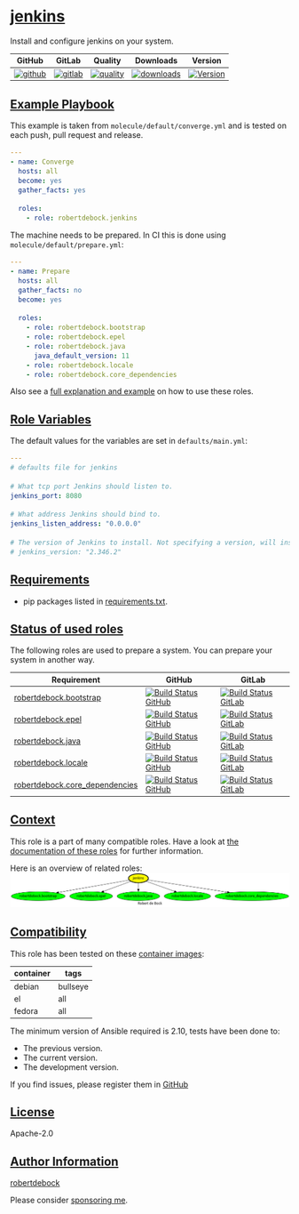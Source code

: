 # [jenkins](#jenkins)

Install and configure jenkins on your system.

|GitHub|GitLab|Quality|Downloads|Version|
|------|------|-------|---------|-------|
|[![github](https://github.com/robertdebock/ansible-role-jenkins/workflows/Ansible%20Molecule/badge.svg)](https://github.com/robertdebock/ansible-role-jenkins/actions)|[![gitlab](https://gitlab.com/robertdebock/ansible-role-jenkins/badges/master/pipeline.svg)](https://gitlab.com/robertdebock/ansible-role-jenkins)|[![quality](https://img.shields.io/ansible/quality/29474)](https://galaxy.ansible.com/robertdebock/jenkins)|[![downloads](https://img.shields.io/ansible/role/d/29474)](https://galaxy.ansible.com/robertdebock/jenkins)|[![Version](https://img.shields.io/github/release/robertdebock/ansible-role-jenkins.svg)](https://github.com/robertdebock/ansible-role-jenkins/releases/)|

## [Example Playbook](#example-playbook)

This example is taken from `molecule/default/converge.yml` and is tested on each push, pull request and release.
```yaml
---
- name: Converge
  hosts: all
  become: yes
  gather_facts: yes

  roles:
    - role: robertdebock.jenkins
```

The machine needs to be prepared. In CI this is done using `molecule/default/prepare.yml`:
```yaml
---
- name: Prepare
  hosts: all
  gather_facts: no
  become: yes

  roles:
    - role: robertdebock.bootstrap
    - role: robertdebock.epel
    - role: robertdebock.java
      java_default_version: 11
    - role: robertdebock.locale
    - role: robertdebock.core_dependencies
```

Also see a [full explanation and example](https://robertdebock.nl/how-to-use-these-roles.html) on how to use these roles.

## [Role Variables](#role-variables)

The default values for the variables are set in `defaults/main.yml`:
```yaml
---
# defaults file for jenkins

# What tcp port Jenkins should listen to.
jenkins_port: 8080

# What address Jenkins should bind to.
jenkins_listen_address: "0.0.0.0"

# The version of Jenkins to install. Not specifying a version, will install the latest available.
# jenkins_version: "2.346.2"
```

## [Requirements](#requirements)

- pip packages listed in [requirements.txt](https://github.com/robertdebock/ansible-role-jenkins/blob/master/requirements.txt).

## [Status of used roles](#status-of-requirements)

The following roles are used to prepare a system. You can prepare your system in another way.

| Requirement | GitHub | GitLab |
|-------------|--------|--------|
|[robertdebock.bootstrap](https://galaxy.ansible.com/robertdebock/bootstrap)|[![Build Status GitHub](https://github.com/robertdebock/ansible-role-bootstrap/workflows/Ansible%20Molecule/badge.svg)](https://github.com/robertdebock/ansible-role-bootstrap/actions)|[![Build Status GitLab ](https://gitlab.com/robertdebock/ansible-role-bootstrap/badges/master/pipeline.svg)](https://gitlab.com/robertdebock/ansible-role-bootstrap)|
|[robertdebock.epel](https://galaxy.ansible.com/robertdebock/epel)|[![Build Status GitHub](https://github.com/robertdebock/ansible-role-epel/workflows/Ansible%20Molecule/badge.svg)](https://github.com/robertdebock/ansible-role-epel/actions)|[![Build Status GitLab ](https://gitlab.com/robertdebock/ansible-role-epel/badges/master/pipeline.svg)](https://gitlab.com/robertdebock/ansible-role-epel)|
|[robertdebock.java](https://galaxy.ansible.com/robertdebock/java)|[![Build Status GitHub](https://github.com/robertdebock/ansible-role-java/workflows/Ansible%20Molecule/badge.svg)](https://github.com/robertdebock/ansible-role-java/actions)|[![Build Status GitLab ](https://gitlab.com/robertdebock/ansible-role-java/badges/master/pipeline.svg)](https://gitlab.com/robertdebock/ansible-role-java)|
|[robertdebock.locale](https://galaxy.ansible.com/robertdebock/locale)|[![Build Status GitHub](https://github.com/robertdebock/ansible-role-locale/workflows/Ansible%20Molecule/badge.svg)](https://github.com/robertdebock/ansible-role-locale/actions)|[![Build Status GitLab ](https://gitlab.com/robertdebock/ansible-role-locale/badges/master/pipeline.svg)](https://gitlab.com/robertdebock/ansible-role-locale)|
|[robertdebock.core_dependencies](https://galaxy.ansible.com/robertdebock/core_dependencies)|[![Build Status GitHub](https://github.com/robertdebock/ansible-role-core_dependencies/workflows/Ansible%20Molecule/badge.svg)](https://github.com/robertdebock/ansible-role-core_dependencies/actions)|[![Build Status GitLab ](https://gitlab.com/robertdebock/ansible-role-core_dependencies/badges/master/pipeline.svg)](https://gitlab.com/robertdebock/ansible-role-core_dependencies)|

## [Context](#context)

This role is a part of many compatible roles. Have a look at [the documentation of these roles](https://robertdebock.nl/) for further information.

Here is an overview of related roles:
![dependencies](https://raw.githubusercontent.com/robertdebock/ansible-role-jenkins/png/requirements.png "Dependencies")

## [Compatibility](#compatibility)

This role has been tested on these [container images](https://hub.docker.com/u/robertdebock):

|container|tags|
|---------|----|
|debian|bullseye|
|el|all|
|fedora|all|

The minimum version of Ansible required is 2.10, tests have been done to:

- The previous version.
- The current version.
- The development version.


If you find issues, please register them in [GitHub](https://github.com/robertdebock/ansible-role-jenkins/issues)

## [License](#license)

Apache-2.0

## [Author Information](#author-information)

[robertdebock](https://robertdebock.nl/)

Please consider [sponsoring me](https://github.com/sponsors/robertdebock).
